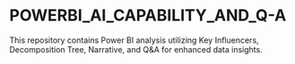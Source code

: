 # POWERBI_AI_CAPABILITY_AND_Q-A
This repository contains Power BI analysis utilizing Key Influencers, Decomposition Tree, Narrative, and Q&amp;A for enhanced data insights.
